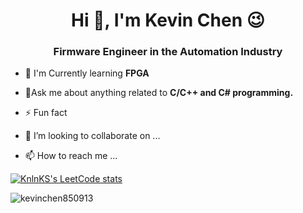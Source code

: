 <!---
kevinchen850913/kevinchen850913 is a ✨ special ✨ repository because its `README.md` (this file) appears on your GitHub profile.
You can click the Preview link to take a look at your changes.
--->

<h1 align="center">Hi 👋, I'm Kevin Chen 😉 </h1>
<h3 align="center">Firmware Engineer in the Automation Industry</h3>


- 🌱 I'm Currently learning **FPGA**

- 💬Ask me about anything related to **C/C++ and C# programming.**

- ⚡ Fun fact 

- 💞️ I’m looking to collaborate on ...

- 📫 How to reach me ...

[![KnlnKS's LeetCode stats](https://leetcode-stats-six.vercel.app/api?username=kevinchen850913)](https://github.com/KnlnKS/leetcode-stats)

<p><img align="center" src="https://github-readme-streak-stats.herokuapp.com/?user=kevinchen850913&" alt="kevinchen850913" /></p>
